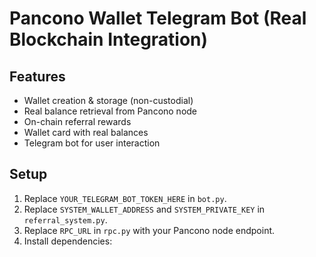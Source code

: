 # Pancono Wallet Telegram Bot (Real Blockchain Integration)

## Features
- Wallet creation & storage (non-custodial)
- Real balance retrieval from Pancono node
- On-chain referral rewards
- Wallet card with real balances
- Telegram bot for user interaction

## Setup
1. Replace `YOUR_TELEGRAM_BOT_TOKEN_HERE` in `bot.py`.
2. Replace `SYSTEM_WALLET_ADDRESS` and `SYSTEM_PRIVATE_KEY` in `referral_system.py`.
3. Replace `RPC_URL` in `rpc.py` with your Pancono node endpoint.
4. Install dependencies:
